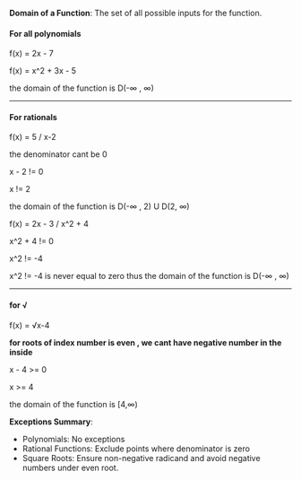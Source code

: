 
**Domain of a Function**: The set of all possible inputs for the function.

#### **For all polynomials** 

f(x) = 2x - 7

f(x) = x^2 + 3x - 5

the domain of the function is D(-∞ , ∞)

---

#### **For rationals**

f(x) = 5 / x-2 

the denominator cant be 0

x - 2 != 0

x != 2

the domain of the function is D(-∞ , 2) U D(2, ∞)

f(x) = 2x - 3 / x^2 + 4

x^2 + 4 != 0

x^2 != -4

x^2 != -4 is never equal to zero thus the domain of the function is  D(-∞ , ∞)


---

#### **for √**


f(x) = √x-4

**for roots of index number is even , we cant have  negative number in the inside**

x - 4 >= 0

x >= 4

the domain of the function is \[4,∞)



**Exceptions Summary**:

- Polynomials: No exceptions
- Rational Functions: Exclude points where denominator is zero
- Square Roots: Ensure non-negative radicand and avoid negative numbers under even root.